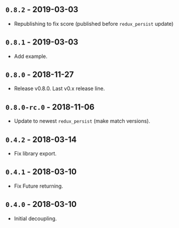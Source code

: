 ## `0.8.2` - 2019-03-03

* Republishing to fix score (published before `redux_persist` update)

## `0.8.1` - 2019-03-03

* Add example.

## `0.8.0` - 2018-11-27

* Release v0.8.0. Last v0.x release line.

## `0.8.0-rc.0` - 2018-11-06

* Update to newest `redux_persist` (make match versions).

## `0.4.2` - 2018-03-14

* Fix library export.

## `0.4.1` - 2018-03-10

* Fix Future returning.

## `0.4.0` - 2018-03-10

* Initial decoupling.
